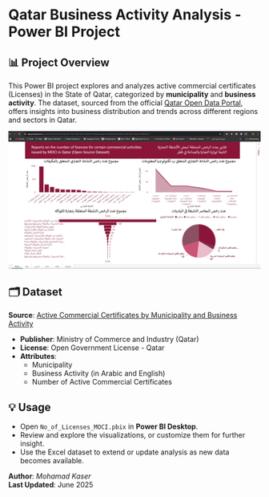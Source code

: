# Qatar Business Activity Analysis - Power BI Project

## 📊 Project Overview

This Power BI project explores and analyzes active commercial certificates (Licenses) in the State of Qatar, categorized by **municipality** and **business activity**. The dataset, sourced from the official [Qatar Open Data Portal](https://www.data.gov.qa), offers insights into business distribution and trends across different regions and sectors in Qatar.


![Qatar Business Activity Analysis](report.png)




## 🗂️ Dataset

**Source**: [Active Commercial Certificates by Municipality and Business Activity](https://www.data.gov.qa/explore/dataset/moci-active-certificates-by-municipality-and-business-activity/table/)

- **Publisher**: Ministry of Commerce and Industry (Qatar)
- **License**: Open Government License - Qatar
- **Attributes**:
  - Municipality
  - Business Activity (in Arabic and English)
  - Number of Active Commercial Certificates
 

## 💡 Usage

- Open `No_of_Licenses_MOCI.pbix` in **Power BI Desktop**.
- Review and explore the visualizations, or customize them for further insight.
- Use the Excel dataset to extend or update analysis as new data becomes available.


**Author**: *Mohamad Kaser*  
**Last Updated**: June 2025
